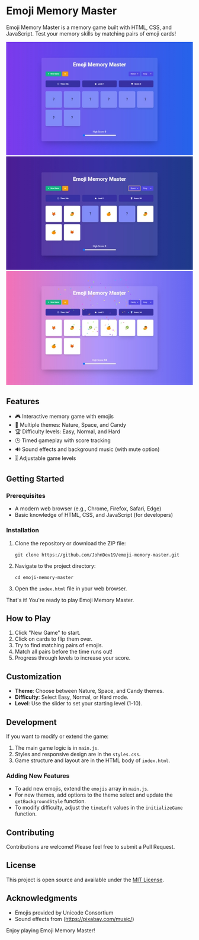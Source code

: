 # Emoji Memory Master

Emoji Memory Master is a memory game built with HTML, CSS, and JavaScript. Test your memory skills by matching pairs of emoji cards!

![Demo 1](demo1.jpg)
![Demo 2](demo2.jpg)
![Demo 4](demo3.jpg)

## Features

- 🎮 Interactive memory game with emojis
- 🌈 Multiple themes: Nature, Space, and Candy
- 🏆 Difficulty levels: Easy, Normal, and Hard
- 🕒 Timed gameplay with score tracking
- 🔊 Sound effects and background music (with mute option)
- 🎚️ Adjustable game levels

## Getting Started

### Prerequisites

- A modern web browser (e.g., Chrome, Firefox, Safari, Edge)
- Basic knowledge of HTML, CSS, and JavaScript (for developers)

### Installation

1. Clone the repository or download the ZIP file:
   ```
   git clone https://github.com/JohnDev19/emoji-memory-master.git
   ```

2. Navigate to the project directory:
   ```
   cd emoji-memory-master
   ```

3. Open the `index.html` file in your web browser.

That's it! You're ready to play Emoji Memory Master.

## How to Play

1. Click "New Game" to start.
2. Click on cards to flip them over.
3. Try to find matching pairs of emojis.
4. Match all pairs before the time runs out!
5. Progress through levels to increase your score.

## Customization

- **Theme**: Choose between Nature, Space, and Candy themes.
- **Difficulty**: Select Easy, Normal, or Hard mode.
- **Level**: Use the slider to set your starting level (1-10).

## Development

If you want to modify or extend the game:

1. The main game logic is in `main.js`.
2. Styles and responsive design are in the `styles.css`.
3. Game structure and layout are in the HTML body of `index.html`.

### Adding New Features

- To add new emojis, extend the `emojis` array in `main.js`.
- For new themes, add options to the theme select and update the `getBackgroundStyle` function.
- To modify difficulty, adjust the `timeLeft` values in the `initializeGame` function.

## Contributing

Contributions are welcome! Please feel free to submit a Pull Request.

## License

This project is open source and available under the [MIT License](LICENSE).

## Acknowledgments

- Emojis provided by Unicode Consortium
- Sound effects from (https://pixabay.com/music/)

Enjoy playing Emoji Memory Master!
